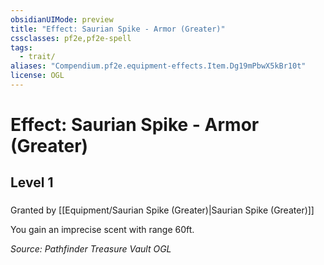 ```yaml
---
obsidianUIMode: preview
title: "Effect: Saurian Spike - Armor (Greater)"
cssclasses: pf2e,pf2e-spell
tags:
  - trait/
aliases: "Compendium.pf2e.equipment-effects.Item.Dg19mPbwX5kBr10t"
license: OGL
---
```

# Effect: Saurian Spike - Armor (Greater)
## Level 1
### 






Granted by [[Equipment/Saurian Spike (Greater)|Saurian Spike (Greater)]]

You gain an imprecise scent with range 60ft.

*Source: Pathfinder Treasure Vault*
*OGL*